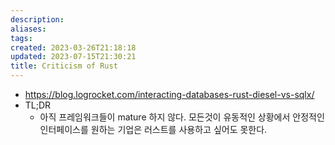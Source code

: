 ```yaml
---
description:
aliases: 
tags: 
created: 2023-03-26T21:18:18
updated: 2023-07-15T21:30:21
title: Criticism of Rust
---
```

- https://blog.logrocket.com/interacting-databases-rust-diesel-vs-sqlx/
- TL;DR
	- 아직 프레임워크들이 mature 하지 않다. 모든것이 유동적인 상황에서 안정적인 인터페이스를 원하는 기업은 러스트를 사용하고 싶어도 못한다.
